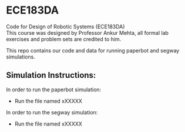 # ECE183DA
Code for Design of Robotic Systems (ECE183DA)  
This course was designed by Professor Ankur Mehta, all formal lab exercises and problem sets are credited to him.

This repo contains our code and data for running paperbot and segway simulations. 

## Simulation Instructions: 

In order to run the paperbot simulation:
  - Run the file named xXXXXX
  
In order to run the segway simulation:
  - Run the file named xXXXXX
  
